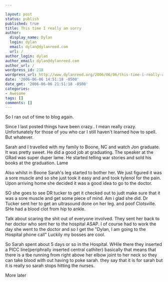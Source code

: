 ```yaml
---

layout: post
status: publish
published: true
title: This time I really am sorry
author:
  display_name: Dylan
  login: dylan
  email: dylan@dylanreed.com
  url: /
author_login: dylan
author_email: dylan@dylanreed.com
author_url: /
wordpress_id: 218
wordpress_url: http://www.dylanreed.org/2006/06/06/this-time-i-really-am-sorry/
date: '2006-06-06 14:51:18 -0500'
date_gmt: '2006-06-06 21:51:18 -0500'
categories:
- Awesome
tags: []
comments: []
---
```


So I ran out of time to blog again.

Since I last posted things have been crazy.. I mean really crazy. Unfortunately for those of you who car I still haven't learned how to spell. But whatever.

Sarah and I travelled with my family to Boone, NC and watch Jon graduate. It was pretty sweet. He did a good job at graduating. The speaker at the GRad was super duper lame. He started telling war stories and sold his books at the graduation. Lame

Also whilst in Boone Sarah's leg started to bother her. We just figured it was a sore muscle and so she just took it easy and and took tylenol for the pain. Upon arriving home she decided it was a good idea to go to the doctor.

SO she goes to see DR tucker to get it checked out to judt make sure that it was a sore muscle and get some piece of mind. Am i glad she did. Dr Tucker sent her to get an ultrasound done on her leg. and poof Clotsville. SHe had a blood clot from hip to ankle.

Talk about scaring the shit out of everyone involved. They sent her back to her doctor who sent her to the hospital ASAP. I of course had to work the day she went to the doctor and so I get the "Dylan, I am going to the Hospital phone call" Luckily my bosses are cool.

So Sarah spent about 5 days or so in the Hospital. WHile there they inserted a PICC line(periphrally inserted central cathiter) basically that means that there is a tbe running from right above her elbow joint to her neck so they can take blood with out having to poke sarah. they say that it is for sarah but it is really so sarah stops hitting the nurses.

More later
